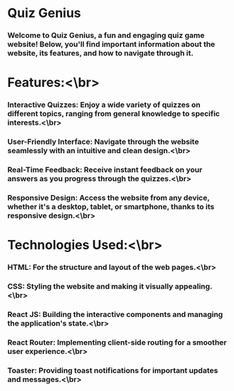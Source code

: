 # Quiz Genius

### Welcome to Quiz Genius, a fun and engaging quiz game website! Below, you'll find important information about the website, its features, and how to navigate through it.

# Features:<\br>
### Interactive Quizzes: Enjoy a wide variety of quizzes on different topics, ranging from general knowledge to specific interests.<\br>
### User-Friendly Interface: Navigate through the website seamlessly with an intuitive and clean design.<\br>
### Real-Time Feedback: Receive instant feedback on your answers as you progress through the quizzes.<\br>
### Responsive Design: Access the website from any device, whether it's a desktop, tablet, or smartphone, thanks to its responsive design.<\br>

# Technologies Used:<\br>
### HTML: For the structure and layout of the web pages.<\br>
### CSS: Styling the website and making it visually appealing.<\br>
### React JS: Building the interactive components and managing the application's state.<\br>
### React Router: Implementing client-side routing for a smoother user experience.<\br>
### Toaster: Providing toast notifications for important updates and messages.<\br>
